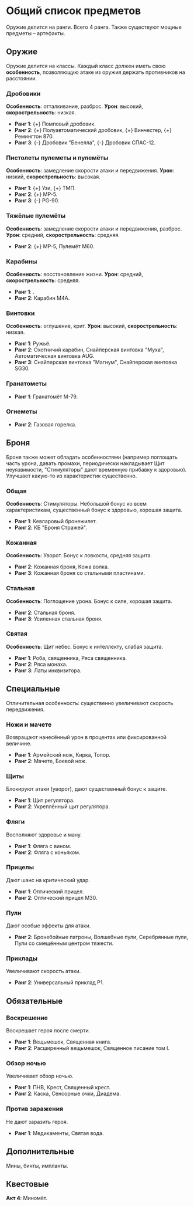 # Общий список предметов
Оружие делится на ранги. Всего 4 ранга. Также существуют мощные предметы &ndash; артефакты.

## Оружие
Оружие делится на классы. Каждый класс должен иметь свою **особенность**, позволяющую атаке из оружия держать противников на расстоянии.

### Дробовики
**Особенность**: отталкивание, разброс. **Урон**: высокий, **скорострельность**: низкая.

* **Ранг 1**: {+} Помповый дробовик.
* **Ранг 2**: {+} Полуавтоматический дробовик, {+} Винчестер, {+} Ремингтон 870.
* **Ранг 3**: {-} Дробовик "Бенелла", {-} Дробовик СПАС-12.

### Пистолеты пулеметы и пулемёты
**Особенность**: замедление скорости атаки и передвижения. **Урон**: низкий, **скорострельность**: высокая.

* **Ранг 1**: {+} Узи, {+} ТМП.
* **Ранг 2**: {+} MP-5.
* **Ранг 3**: {-} PG-90.

### Тяжёлые пулемёты
**Особенность**: замедление скорости атаки и передвижения, разброс. **Урон**: средний, **скорострельность**: средняя.

* **Ранг 2**: {+} MP-5, Пулемёт M60.

### Карабины
**Особенность**: восстановление жизни. **Урон**: средний, **скорострельность**: средняя.

* **Ранг 1**: .
* **Ранг 2**: Карабин M4A.

### Винтовки 
**Особенность**: оглушение, крит. **Урон**: высокий, **скорострельность**: низкая.

* **Ранг 1**: Ружьё.
* **Ранг 2**: Охотничий карабин, Снайперская винтовка "Муха", Автоматическая винтовка AUG.
* **Ранг 3**: Снайперская винтовка "Магнум", Снайперская винтовка SG30.

### Гранатометы
* **Ранг 1**: Гранатомёт M-79.

### Огнеметы
* **Ранг 2**: Газовая горелка.

## Броня 
Броня также может обладать особенностями (например поглощать часть урона, давать промахи, периодически накладывает Щит неуязвимости, "Стимуляторы" дают временную прибавку к здоровью). Улучшает какую-то из характеристик существенно.

### Общая
**Особенность**: Стимуляторы. Небольшой бонус ко всем характеристикам, существенный бонус к здоровью, хорошая защита.

* **Ранг 1**: Кевларовый бронежилет.
* **Ранг 2**: КБ "Броня Стражей".

### Кожанная 
**Особенность**: Уворот. Бонус к ловкости, средняя защита.

* **Ранг 2**: Кожанная броня, Кожа волка.
* **Ранг 3**: Кожанная броня со стальными пластинами.

### Стальная 
**Особенность**: Поглощение урона. Бонус к силе, хорошая защита.

* **Ранг 2**: Стальная броня.
* **Ранг 3**: Усиленная стальная броня.

### Святая
**Особенность**: Щит небес. Бонус к интеллекту, слабая защита.

* **Ранг 1**: Роба, священника, Ряса священника.
* **Ранг 2**: Ряса монаха.
* **Ранг 3**: Латы инквизитора.

## Специальные
Отличительная особенность: существенно увеличивают скорость передвижения.

### Ножи и мачете
Возвращают нанесённый урон в процентах или фиксированной величине.

* **Ранг 1**: Армейский нож, Кирка, Топор.
* **Ранг 2**: Мачете, Боевой нож.

### Щиты
Блокируют атаки (уворот), дают существенный бонус к защите.

* **Ранг 1**: Щит регулятора.
* **Ранг 2**: Укреплённый щит регулятора.

### Фляги
Восполняют здоровье и ману.

* **Ранг 1**: Фляга с вином.
* **Ранг 2**: Фляга с коньяком.

### Прицелы 
Дают шанс на критический удар.

* **Ранг 1**: Оптический прицел.
* **Ранг 2**: Оптический прицел M30.

### Пули
Дают особые эффекты для атаки.

* **Ранг 2**: Бронебойные патроны, Волшебные пули, Серебрянные пули, Пули со смещённым центром тяжести.

### Приклады
Увеличивают скорость атаки.

* **Ранг 2**: Универсальный приклад Р1.

## Обязательные

### Воскрешение
Воскрешает героя после смерти.

* **Ранг 1**: Вещьмешок, Священная книга.
* **Ранг 2**: Расширенный вещьмешок, Священное писание том I.


### Обзор ночью
Увеличивает обзор ночью.

* **Ранг 1**: ПНВ, Крест, Священный крест.
* **Ранг 2**: Каска, Сенсорные очки, Диадема.

### Против заражения
Не дают заразить героя.

* **Ранг 1**: Медикаменты, Святая вода.

## Дополнительные
Мины, бинты, импланты.

## Квестовые

**Акт 4**: Миномёт.